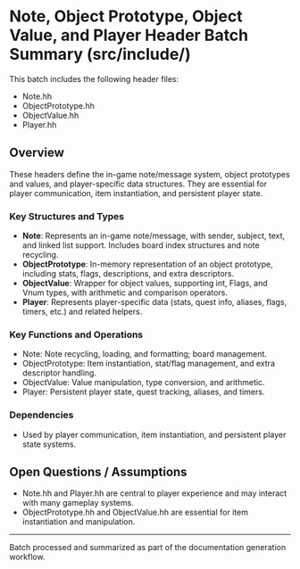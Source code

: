 # Note, Object Prototype, Object Value, and Player Header Batch Summary (src/include/)

This batch includes the following header files:
- Note.hh
- ObjectPrototype.hh
- ObjectValue.hh
- Player.hh

## Overview
These headers define the in-game note/message system, object prototypes and values, and player-specific data structures. They are essential for player communication, item instantiation, and persistent player state.

### Key Structures and Types
- **Note**: Represents an in-game note/message, with sender, subject, text, and linked list support. Includes board index structures and note recycling.
- **ObjectPrototype**: In-memory representation of an object prototype, including stats, flags, descriptions, and extra descriptors.
- **ObjectValue**: Wrapper for object values, supporting int, Flags, and Vnum types, with arithmetic and comparison operators.
- **Player**: Represents player-specific data (stats, quest info, aliases, flags, timers, etc.) and related helpers.

### Key Functions and Operations
- Note: Note recycling, loading, and formatting; board management.
- ObjectPrototype: Item instantiation, stat/flag management, and extra descriptor handling.
- ObjectValue: Value manipulation, type conversion, and arithmetic.
- Player: Persistent player state, quest tracking, aliases, and timers.

### Dependencies
- Used by player communication, item instantiation, and persistent player state systems.

## Open Questions / Assumptions
- Note.hh and Player.hh are central to player experience and may interact with many gameplay systems.
- ObjectPrototype.hh and ObjectValue.hh are essential for item instantiation and manipulation.

---
Batch processed and summarized as part of the documentation generation workflow.
